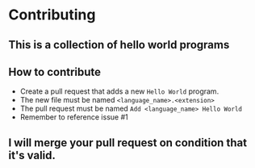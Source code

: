 # Contributing
## This is a collection of hello world programs
## How to contribute
- Create a pull request that adds a new `Hello World` program.
- The new file must be named `<language_name>.<extension>`
- The pull request must be named `Add <language_name> Hello World`
- Remember to reference issue #1
## I will merge your pull request on condition that it's valid.
